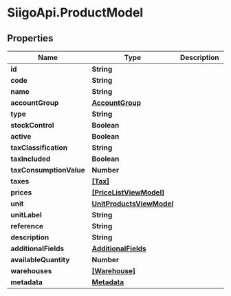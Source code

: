 # SiigoApi.ProductModel

## Properties

Name | Type | Description | Notes
------------ | ------------- | ------------- | -------------
**id** | **String** |  | [optional] 
**code** | **String** |  | [optional] 
**name** | **String** |  | [optional] 
**accountGroup** | [**AccountGroup**](AccountGroup.md) |  | [optional] 
**type** | **String** |  | [optional] 
**stockControl** | **Boolean** |  | [optional] 
**active** | **Boolean** |  | [optional] 
**taxClassification** | **String** |  | [optional] 
**taxIncluded** | **Boolean** |  | [optional] 
**taxConsumptionValue** | **Number** |  | [optional] 
**taxes** | [**[Tax]**](Tax.md) |  | [optional] 
**prices** | [**[PriceListViewModel]**](PriceListViewModel.md) |  | [optional] 
**unit** | [**UnitProductsViewModel**](UnitProductsViewModel.md) |  | [optional] 
**unitLabel** | **String** |  | [optional] 
**reference** | **String** |  | [optional] 
**description** | **String** |  | [optional] 
**additionalFields** | [**AdditionalFields**](AdditionalFields.md) |  | [optional] 
**availableQuantity** | **Number** |  | [optional] 
**warehouses** | [**[Warehouse]**](Warehouse.md) |  | [optional] 
**metadata** | [**Metadata**](Metadata.md) |  | [optional] 


